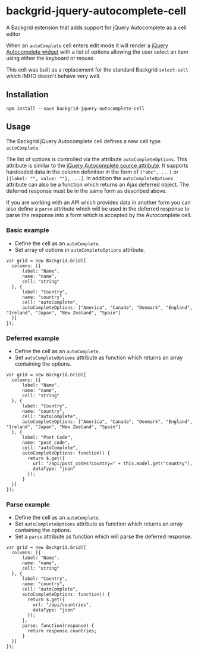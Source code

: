 # backgrid-jquery-autocomplete-cell
A Backgrid extension that adds support for jQuery Autocomplete as a cell editor

When an `autoComplete` cell enters edit mode it will render a [jQuery Autocomplete widget](http://jqueryui.com/autocomplete/) with a list of options allowing the user select an item using either the keyboard or mouse.

This cell was built as a replacement for the standard Backgrid `select-cell` which IMHO doesn't behave very well.

## Installation
`npm install --save backgrid-jquery-autocomplete-cell`

## Usage
The Backgrid jQuery Autocomplete cell defines a new cell type `autoComplete`.

The list of options is controlled via the attribute `autoCompleteOptions`.  This attribute is similar to the [jQuery Autocomplete source attribute](http://api.jqueryui.com/autocomplete/#option-source).  It supports hardcoded data in the column definition in the form of `["abc", ...]` or `[{label: "", value: ""}, ...]`.  In addition the `autoCompleteOptions` attribute can also be a function which returns an Ajax deferred object.  The deferred response must be in the same form as described above.

If you are working with an API which provides data in another form you can also define a `parse` attribute which will be used in the deferred response to parse the response into a form which is accepted by the Autocomplete cell.

### Basic example
- Define the cell as an `autoComplete`.
- Set array of options in `autoCompleteOptions` attribute.
```
var grid = new Backgrid.Grid({
  columns: [{
      label: "Name",
      name: "name",
      cell: "string"
  }, {
      label: "Country",
      name: "country",
      cell: "autoComplete",
      autoCompleteOptions: ["America", "Canada", "Denmark", "England", "Ireland", "Japan", "New Zealand", "Spain"]
  }]
});
```

### Deferred example
- Define the cell as an `autoComplete`.
- Set `autoCompleteOptions` attribute as function which returns an array containing the options.
```
var grid = new Backgrid.Grid({
  columns: [{
      label: "Name",
      name: "name",
      cell: "string"
  }, {
      label: "Country",
      name: "country",
      cell: "autoComplete",
      autoCompleteOptions: ["America", "Canada", "Denmark", "England", "Ireland", "Japan", "New Zealand", "Spain"]
  }, {
      label: "Post Code",
      name: "post_code",
      cell: "autoComplete",
      autoCompleteOptions: function() {
        return $.get({
          url: "/api/post_codes?country=" + this.model.get("country"),
          dataType: "json"
        });
      }
  }]
});
```
### Parse example
- Define the cell as an `autoComplete`.
- Set `autoCompleteOptions` attribute as function which returns an array containing the options.
- Set a `parse` attribute as function which will parse the deferred response.
```
var grid = new Backgrid.Grid({
  columns: [{
      label: "Name",
      name: "name",
      cell: "string"
  }, {
      label: "Country",
      name: "country",
      cell: "autoComplete",
      autoCompleteOptions: function() {
        return $.get({
          url: "/api/countries",
          dataType: "json"
        });
      },
      parse: function(response) {
        return response.countries;
      }
  }]
});
```
